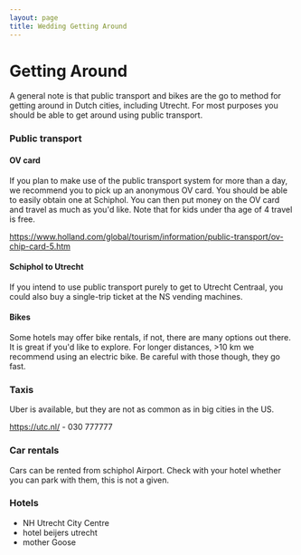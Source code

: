 ```yaml
---
layout: page
title: Wedding Getting Around
---
```


# Getting Around

A general note is that public transport and bikes are the go to method for getting around in Dutch cities, including Utrecht. 
For most purposes you should be able to get around using public transport. 

### Public transport  

#### OV card  

If you plan to make use of the public transport system for more than a day, we recommend you to pick up an anonymous OV card. 
You should be able to easily obtain one at Schiphol. 
You can then put money on the OV card and travel as much as you'd like. 
Note that for kids under tha age of 4 travel is free.  

https://www.holland.com/global/tourism/information/public-transport/ov-chip-card-5.htm

#### Schiphol to Utrecht  

If you intend to use public transport purely to get to Utrecht Centraal, you could also buy a single-trip ticket at the NS vending machines.  

#### Bikes  

Some hotels may offer bike rentals, if not, there are many options out there. 
It is great if you'd like to explore. For longer distances, >10 km we recommend using an electric bike. Be careful with those though, they go fast.  

### Taxis

Uber is available, but they are not as common as in big cities in the US.  

https://utc.nl/ - 030 777777

### Car rentals  

Cars can be rented from schiphol Airport. Check with your hotel whether you can park with them, this is not a given. 

### Hotels  

- NH Utrecht City Centre  
- hotel beijers utrecht  
- mother Goose  
